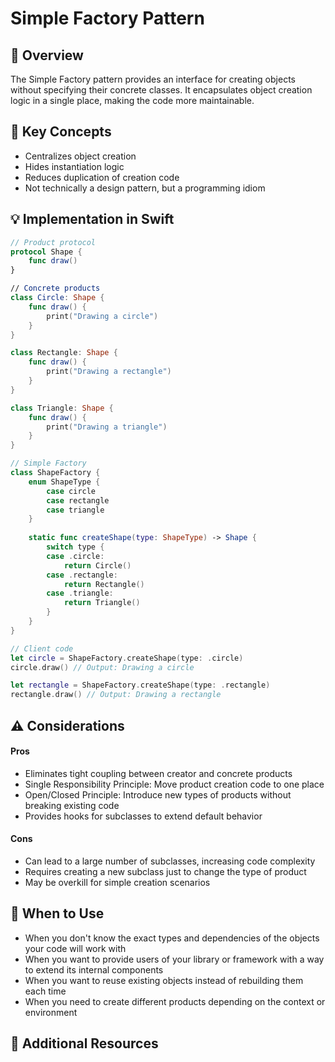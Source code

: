 # Simple Factory Pattern

## 📱 Overview
The Simple Factory pattern provides an interface for creating objects without specifying their concrete classes. It encapsulates object creation logic in a single place, making the code more maintainable.

## 🔑 Key Concepts
- Centralizes object creation
- Hides instantiation logic
- Reduces duplication of creation code
- Not technically a design pattern, but a programming idiom

## 💡 Implementation in Swift

```swift
// Product protocol
protocol Shape {
    func draw()
}

// Concrete products
class Circle: Shape {
    func draw() {
        print("Drawing a circle")
    }
}

class Rectangle: Shape {
    func draw() {
        print("Drawing a rectangle")
    }
}

class Triangle: Shape {
    func draw() {
        print("Drawing a triangle")
    }
}

// Simple Factory
class ShapeFactory {
    enum ShapeType {
        case circle
        case rectangle
        case triangle
    }
    
    static func createShape(type: ShapeType) -> Shape {
        switch type {
        case .circle:
            return Circle()
        case .rectangle:
            return Rectangle()
        case .triangle:
            return Triangle()
        }
    }
}

// Client code
let circle = ShapeFactory.createShape(type: .circle)
circle.draw() // Output: Drawing a circle

let rectangle = ShapeFactory.createShape(type: .rectangle)
rectangle.draw() // Output: Drawing a rectangle
```
## ⚠️ Considerations
#### Pros
- Eliminates tight coupling between creator and concrete products
- Single Responsibility Principle: Move product creation code to one place
- Open/Closed Principle: Introduce new types of products without breaking existing code
- Provides hooks for subclasses to extend default behavior
  
#### Cons
- Can lead to a large number of subclasses, increasing code complexity
- Requires creating a new subclass just to change the type of product
- May be overkill for simple creation scenarios

## 🔄 When to Use
- When you don't know the exact types and dependencies of the objects your code will work with
- When you want to provide users of your library or framework with a way to extend its internal components
- When you want to reuse existing objects instead of rebuilding them each time
- When you need to create different products depending on the context or environment

 ## 🔗 Additional Resources
